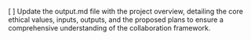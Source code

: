 [ ] Update the output.md file with the project overview, detailing the core ethical values, inputs, outputs, and the proposed plans to ensure a comprehensive understanding of the collaboration framework.